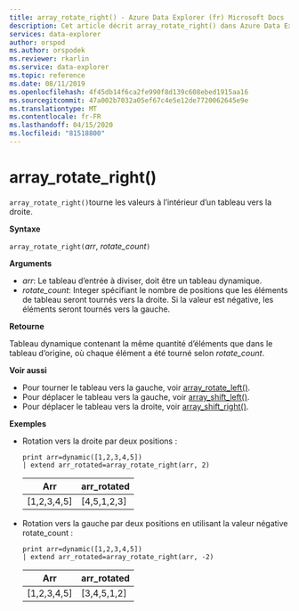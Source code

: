 ```yaml
---
title: array_rotate_right() - Azure Data Explorer (fr) Microsoft Docs
description: Cet article décrit array_rotate_right() dans Azure Data Explorer.
services: data-explorer
author: orspod
ms.author: orspodek
ms.reviewer: rkarlin
ms.service: data-explorer
ms.topic: reference
ms.date: 08/11/2019
ms.openlocfilehash: 4f45db14f6ca2fe990f8d139c608ebed1915aa16
ms.sourcegitcommit: 47a002b7032a05ef67c4e5e12de7720062645e9e
ms.translationtype: MT
ms.contentlocale: fr-FR
ms.lasthandoff: 04/15/2020
ms.locfileid: "81518800"
---
```

# <a name="array_rotate_right"></a>array_rotate_right()

`array_rotate_right()`tourne les valeurs à l’intérieur d’un tableau vers la droite.

**Syntaxe**

`array_rotate_right(`*arr*, *rotate_count*`)`

**Arguments**

* *arr*: Le tableau d’entrée à diviser, doit être un tableau dynamique.
* *rotate_count*: Integer spécifiant le nombre de positions que les éléments de tableau seront tournés vers la droite. Si la valeur est négative, les éléments seront tournés vers la gauche.

**Retourne**

Tableau dynamique contenant la même quantité d’éléments que dans le tableau d’origine, où chaque élément a été tourné selon *rotate_count*.

**Voir aussi**

* Pour tourner le tableau vers la gauche, voir [array_rotate_left()](array_rotate_leftfunction.md).
* Pour déplacer le tableau vers la gauche, voir [array_shift_left()](array_shift_leftfunction.md).
* Pour déplacer le tableau vers la droite, voir [array_shift_right()](array_shift_rightfunction.md).

**Exemples**

* Rotation vers la droite par deux positions :

    ```kusto
    print arr=dynamic([1,2,3,4,5]) 
    | extend arr_rotated=array_rotate_right(arr, 2)
    ```
    
    |Arr|arr_rotated|
    |---|---|
    |[1,2,3,4,5]|[4,5,1,2,3]|

* Rotation vers la gauche par deux positions en utilisant la valeur négative rotate_count :

    ```kusto
    print arr=dynamic([1,2,3,4,5]) 
    | extend arr_rotated=array_rotate_right(arr, -2)
    ```
    
    |Arr|arr_rotated|
    |---|---|
    |[1,2,3,4,5]|[3,4,5,1,2]|